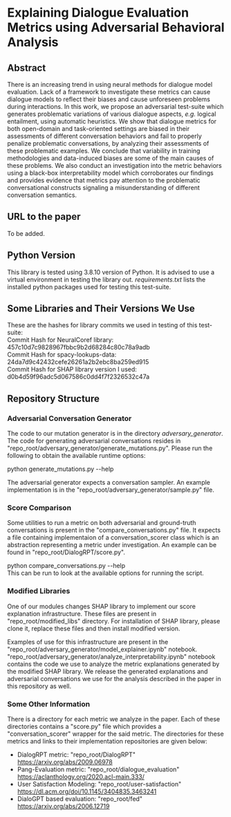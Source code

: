 # Explaining Dialogue Evaluation Metrics using Adversarial Behavioral Analysis
## Abstract

There is an increasing trend in using neural methods for dialogue model evaluation. Lack of a framework to investigate these metrics can cause dialogue models to reflect their biases and cause unforeseen problems during interactions. In this work, we propose an adversarial test-suite which generates problematic variations of various dialogue aspects, _e.g._ logical entailment, using automatic heuristics. We show that dialogue metrics for both open-domain and task-oriented settings are biased in their assessments of different conversation behaviors and fail to properly penalize problematic conversations, by analyzing their assessments of these problematic examples. We conclude that variability in training methodologies and data-induced biases are some of the main causes of these problems. We also conduct an investigation into the metric behaviors using a black-box interpretability model which corroborates our findings and provides evidence that metrics pay attention to the problematic conversational constructs signaling a misunderstanding of different conversation semantics.

## URL to the paper

To be added.

## Python Version

This library is tested using 3.8.10 version of Python.
It is advised to use a virtual environment in testing the library out. _requirements.txt_ lists the installed python packages used for testing this test-suite.

## Some Libraries and Their Versions We Use

These are the hashes for library commits we used in testing of this test-suite:  
Commit Hash for NeuralCoref library: 457c10d7c9828967fbbc9b2d68284c80c78a9adb  
Commit Hash for spacy-lookups-data: 24da7d9c42432cefe26261a2b2ebc8ba259ed915  
Commit Hash for SHAP library version I used: d0b4d59f96adc5d067586c0dd4f7f2326532c47a  

## Repository Structure

### Adversarial Conversation Generator
The code to our mutation generator is in the directory _adversary_generator_. 
The code for generating adversarial conversations resides in "repo_root/adversary_generator/generate_mutations.py". Please run the following to obtain the available runtime options:  

python generate_mutations.py --help  

The adversarial generator expects a conversation sampler. An example implementation is in the "repo_root/adversary_generator/sample.py" file.  

### Score Comparison
Some utilities to run a metric on both adversarial and ground-truth conversations is present in the "compare_conversations.py" file. It expects a file containing implementaion of a conversation_scorer class which is an abstraction representing a metric under investigation. An example can be found in "repo_root/DialogRPT/score.py".  

python compare_conversations.py --help  
This can be run to look at the available options for running the script.

### Modified Libraries
One of our modules changes SHAP library to implement our score explanation infrastructure. These files are present in "repo_root/modified_libs" directory. For installation of SHAP library, please clone it, replace these files and then install modified version.

Examples of use for this infrastructure are present in the "repo_root/adversary_generator/model_explainer.ipynb" notebook. "repo_root/adversary_generator/analyze_interpretability.ipynb" notebook contains the code we use to analyze the metric explanations generated by the modified SHAP library. We release the generated explanations and adversarial conversations we use for the analysis described in the paper in this repository as well.

### Some Other Information
There is a directory for each metric we analyze in the paper. Each of these directories contains a "score.py" file which provides a "conversation_scorer" wrapper for the said metric. The directories for these metrics and links to their implementation repositories are given below:
* DialogRPT metric: "repo_root/DialogRPT" https://arxiv.org/abs/2009.06978
* Pang-Evaluation metric: "repo_root/dialogue_evaluation" https://aclanthology.org/2020.acl-main.333/
* User Satisfaction Modeling: "repo_root/user-satisfaction" https://dl.acm.org/doi/10.1145/3404835.3463241
* DialoGPT based evaluation: "repo_root/fed" https://arxiv.org/abs/2006.12719
